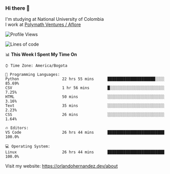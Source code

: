 ### Hi there 👋


<!--**AR4Z/AR4Z** is a ✨ _special_ ✨ repository because its `README.md` (this file) appears on your GitHub profile.

Here are some ideas to get you started:-->
I'm studying at National University of Colombia
<br>
I work at <a href="https://www.aflore.co/">Polymath Ventures / Aflore</a>
<br>

<!--START_SECTION:waka-->
![Profile Views](http://img.shields.io/badge/Profile%20Views-0-blue)

![Lines of code](https://img.shields.io/badge/From%20Hello%20World%20I%27ve%20Written-17.2%20million%20lines%20of%20code-blue)

📊 **This Week I Spent My Time On** 

```text
⌚︎ Time Zone: America/Bogota

💬 Programming Languages: 
Python                   22 hrs 55 mins      █████████████████████░░░░   85.69% 
CSV                      1 hr 56 mins        █░░░░░░░░░░░░░░░░░░░░░░░░   7.25% 
HTML                     50 mins             ░░░░░░░░░░░░░░░░░░░░░░░░░   3.16% 
Text                     35 mins             ░░░░░░░░░░░░░░░░░░░░░░░░░   2.23% 
CSS                      26 mins             ░░░░░░░░░░░░░░░░░░░░░░░░░   1.64%

🔥 Editors: 
VS Code                  26 hrs 44 mins      █████████████████████████   100.0%

💻 Operating System: 
Linux                    26 hrs 44 mins      █████████████████████████   100.0%

```


<!--END_SECTION:waka-->


Visit my website: https://orlandohernandez.dev/about

